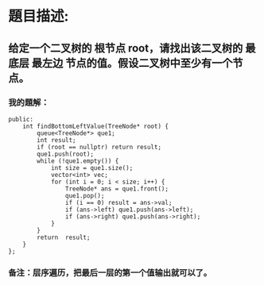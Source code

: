 # 題目描述:
## 给定一个二叉树的 根节点 root，请找出该二叉树的 最底层 最左边 节点的值。假设二叉树中至少有一个节点。
### 我的題解：
```class Solution {
public:
    int findBottomLeftValue(TreeNode* root) {
        queue<TreeNode*> que1;
        int result;
        if (root == nullptr) return result;
        que1.push(root);
        while (!que1.empty()) {
            int size = que1.size();
            vector<int> vec;
            for (int i = 0; i < size; i++) {
                TreeNode* ans = que1.front();
                que1.pop();
                if (i == 0) result = ans->val;
                if (ans->left) que1.push(ans->left);
                if (ans->right) que1.push(ans->right); 
            }
        }
        return  result;
    }
};
```
### **备注**：层序遍历，把最后一层的第一个值输出就可以了。